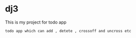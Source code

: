# dj3
This is my project for todo app 
<pre><code>todo app which can add , detete , crossoff and uncross etc</code></pre>
